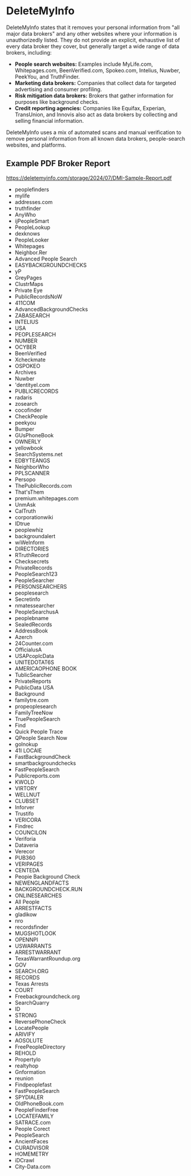 # DeleteMyInfo

DeleteMyInfo states that it removes your personal information from "all major data brokers" and any other websites where your information is unauthorizedly listed. They do not provide an explicit, exhaustive list of every data broker they cover, but generally target a wide range of data brokers, including:

*   **People search websites:** Examples include MyLife.com, Whitepages.com, BeenVerified.com, Spokeo.com, Intelius, Nuwber, PeekYou, and TruthFinder.
*   **Marketing data brokers:** Companies that collect data for targeted advertising and consumer profiling.
*   **Risk mitigation data brokers:** Brokers that gather information for purposes like background checks.
*   **Credit reporting agencies:** Companies like Equifax, Experian, TransUnion, and Innovis also act as data brokers by collecting and selling financial information.

DeleteMyInfo uses a mix of automated scans and manual verification to remove personal information from all known data brokers, people-search websites, and platforms.

## Example PDF Broker Report
https://deletemyinfo.com/storage/2024/07/DMI-Sample-Report.pdf

* peoplefinders
* mylife
* addresses.com
* truthfinder
* AnyWho
* ijPeopleSmart
* PeopleLookup
* dexknows
* PeopleLooker
* Whitepages
* Neighbor.Rer
* Advanced People Search
* EASYBACKGROUNDCHECKS
* yP
* GreyPages
* ClustrMaps
* Private Eye
* PublicRecordsNoW
* 411COM
* AdvancedBackgroundChecks
* ZABASEARCH
* INTELIUS
* USA
* PEOPLESEARCH
* NUMBER
* OCYBER
* BeenVerified
* Xcheckmate
* OSPOKEO
* Archives
* Nuwber
* 'dentityel.com
* PUBLICRECORDS
* radaris
* zosearch
* cocofinder
* CheckPeople
* peekyou
* Bumper
* GUsPhoneBook
* OWNERLY
* yellowbook
* SearchSystems.net
* EDBYTEANGS
* NeighborWho
* PPLSCANNER
* Persopo
* ThePublicRecords.com
* That'sThem
* premium.whitepages.com
* UnmAsk
* CalTruth
* corporationwiki
* IDtrue
* peoplewhiz
* backgroundalert
* wiWeInform
* DIRECTORIES
* RTruthRecord
* Checksecrets
* PrivateRecords
* PeopleSearch123
* PeopleSearcher
* PERSONSEARCHERS
* peoplesearch
* Secretinfo
* nmatessearcher
* PeopleSearchusA
* peoplebname
* SealedRecords
* AddressBook
* Azerch
* 24Counter.com
* OfficialusA
* USAPcoplcData
* UNITEDOTAT6S
* AMERICAOPHONE BOOK
* TublicSearcher
* PrivateReports
* PublicData USA
* Background
* familytre.com
* propeoplesearch
* FamilyTreeNow
* TruePeopleSearch
* Find
* Quick People Trace
* QPeople Search Now
* golnokup
* 41I LOCAIE
* FastBackgroundCheck
* smartbackgroundchecks
* FastPeopleSearch
* Publicreports.com
* KWOLD
* VIRTORY
* WELLNUT
* CLUBSET
* Inforver
* Trustifo
* VERICORA
* Findrec
* COUNCILON
* Veriforia
* Dataveria
* Verecor
* PUB360
* VERIPAGES
* CENTEDA
* Peopie Background Check
* NEWENGLANDFACTS
* BACKGROUNDCHECK.RUN
* ONLINESEARCHES
* All People
* ARRESTFACTS
* gladikow
* nro
* recordsfinder
* MUGSHOTLOOK
* OPENNPI
* USWARRANTS
* ARRESTWARRANT
* TexasWarrantRoundup.org
* GOV
* SEARCH.ORG
* RECORDS
* Texas Arrests
* COURT
* Freebackgroundcheck.org
* SearchQuarry
* ID
* STRONG
* ReversePhoneCheck
* LocatePeople
* ARIVIFY
* AOSOLUTE
* FreePeopleDirectory
* REHOLD
* Propertylo
* realtyhop
* Gnformation
* reunion
* Findpeoplefast
* FastPeopleSearch
* SPYDIALER
* OldPhoneBook.com
* PeopleFinderFree
* LOCATEFAMILY
* SATRACE.com
* People Corect
* PeopleSearch
* AncientFaces
* CURADVISOR
* HOMEMETRY
* iDCrawl
* City-Data.com
